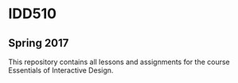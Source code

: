 # IDD510
## Spring 2017

This repository contains all lessons and assignments for the course Essentials of Interactive Design.